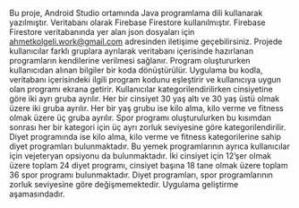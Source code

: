 Bu proje, Android Studio ortamında Java programlama dili kullanarak yazılmıştır. Veritabanı olarak Firebase Firestore kullanılmıştır. Firebase Firestore veritabanında yer alan json dosyaları için ahmetkolgeli.work@gmail.com adresinden iletişime geçebilirsiniz. Projede kullanıcılar farklı gruplara ayrılarak veritabanı içerisinde hazırlanan programların kendilerine verilmesi sağlanır. Program oluştururken kullanıcıdan alınan bilgiler bir koda dönüştürülür. Uygulama bu kodla, veritabanı içerisindeki ilgili program kodunu eşleştirir ve kullanıcıya uygun olan programı ekrana getirir. Kullanıcılar kategorilendirilirken cinsiyetine göre iki ayrı gruba ayrılır. Her bir cinsiyet 30 yaş altı ve 30 yaş üstü olmak üzere iki gruba ayrılır. Her bir yaş grubu ise kilo alma, kilo verme ve fitness olmak üzere üç gruba ayrılır. Spor programı oluşturulurken bu kısımdan sonrası her bir kategori için üç ayrı zorluk seviyesine göre kategorilendirilir. Diyet programında ise kilo alma, kilo verme ve fitness kategorilerine sahip diyet programları bulunmaktadır. Bu yemek programlarının ayrıca kullanıcılar için vejeteryan opsiyonu da bulunmaktadır. İki cinsiyet için 12’şer olmak üzere toplam 24 diyet programı, cinsiyet başına 18 tane olmak üzere toplam 36 spor programı bulunmaktadır. Diyet programları, spor programlarının zorluk seviyesine göre değişmemektedir. Uygulama geliştirme aşamasındadır.
